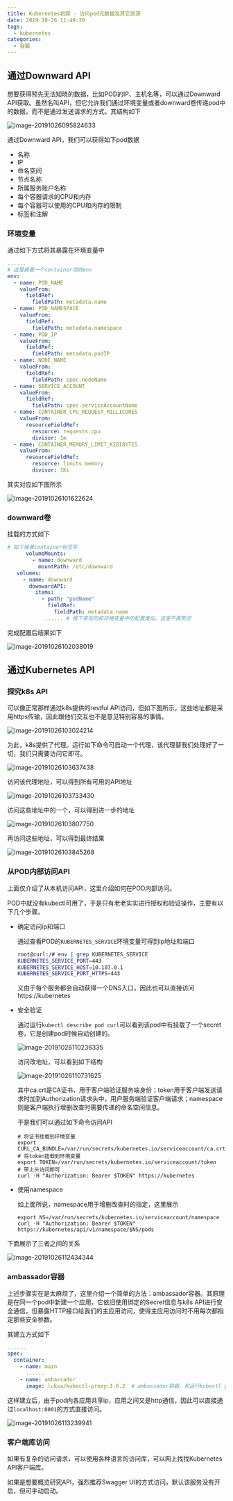 ```yaml
---
title: Kubernetes初探 - 访问pod元数据及其它资源
date: 2019-10-26 11:49:30
tags:
  - kubernetes
categories:
  - 容器
---
```

## 通过Downward API

想要获得预先无法知晓的数据，比如POD的IP、主机名等，可以通过Downward API获取。虽然名叫API，但它允许我们通过环境变量或者downward卷传递pod中的数据，而不是通过发送请求的方式。其结构如下
<!--more-->
![image-20191026095824633](image-20191026095824633.png)

通过Downward API，我们可以获得如下pod数据

- 名称
- IP
- 命名空间
- 节点名称
- 所属服务账户名称
- 每个容器请求的CPU和内存
- 每个容器可以使用的CPU和内存的限制
- 标签和注解

### 环境变量

通过如下方式将其暴露在环境变量中

```yaml
......
# 这里接着一个container项的env
env:
  - name: POD_NAME
    valueFrom:
      fieldRef:
        fieldPath: metadata.name
  - name: POD_NAMESPACE
    valueFrom:
      fieldRef:
        fieldPath: metadata.namespace
  - name: POD_IP
    valueFrom:
      fieldRef:
        fieldPath: metadata.podIP
  - name: NODE_NAME
    valueFrom:
      fieldRef:
        fieldPath: spec.nodeName
  - name: SERVICE_ACCOUNT
    valueFrom:
      fieldRef:
        fieldPath: spec.serviceAccountName
  - name: CONTAINER_CPU_REQUEST_MILLICORES
    valueFrom:
      resourceFieldRef:
        resource: requests.cpu
        divisor: 1m
  - name: CONTAINER_MEMORY_LIMIT_KIBIBYTES
    valueFrom:
      resourceFieldRef:
        resource: limits.memory
        divisor: 1Ki
```

其实对应如下图所示

![image-20191026101622624](image-20191026101622624.png)

### downward卷

挂载的方式如下

```yaml
# 如下接着container标签写
      volumeMounts:
        - name: downward
          mountPath: /etc/downward
   volumes:
     - name: downward
       downwardAPI:
         items:
           - path: "podName"
             fieldRef:
               fieldPath: metadata.name
            ...... # 接下来写的和环境变量中的配置类似，这里不再赘述
```

完成配置后结果如下

![image-20191026102038019](image-20191026102038019.png)

## 通过Kubernetes API

### 探究k8s API

可以像正常那样通过k8s提供的restful API访问，但如下图所示，这些地址都是采用https传输，因此跟他们交互也不是意见特别容易的事情。

![image-20191026103024214](image-20191026103024214.png)

为此，k8s提供了代理。运行如下命令可启动一个代理，该代理替我们处理好了一切，我们只需要访问它即可。

![image-20191026103637438](image-20191026103637438.png)

访问该代理地址，可以得到所有可用的API地址

![image-20191026103733430](image-20191026103733430.png)

访问这些地址中的一个，可以得到进一步的地址

![image-20191026103807750](image-20191026103807750.png)

再访问这些地址，可以得到最终结果

![image-20191026103845268](image-20191026103845268.png)

### 从POD内部访问API

上面仅介绍了从本机访问API，这里介绍如何在POD内部访问。

POD中就没有kubectl可用了，于是只有老老实实进行授权和验证操作，主要有以下几个步骤。

- 确定访问ip和端口

  通过查看POD的`KUBERNETES_SERVICE`环境变量可得到ip地址和端口

  ```bash
  root@curl:/# env | grep KUBERNETES_SERVICE
  KUBERNETES_SERVICE_PORT=443
  KUBERNETES_SERVICE_HOST=10.107.0.1
  KUBERNETES_SERVICE_PORT_HTTPS=443
  ```

  又由于每个服务都会自动获得一个DNS入口，因此也可以直接访问https://kubernetes

- 安全验证

  通过运行`kubectl describe pod curl`可以看到该pod中有挂载了一个secret卷，它是创建pod时候自动创建的。

  ![image-20191026110236335](image-20191026110236335.png)

  访问改地址，可以看到如下结构

  ![image-20191026110731625](image-20191026110731625.png)

  其中ca.crt是CA证书，用于客户端验证服务端身份；token用于客户端发送请求时加到Authorization请求头中，用户服务端验证客户端请求；namespace则是客户端执行增删改查时需要传递的命名空间信息。

  于是我们可以通过如下命令访问API

  ```shell
  # 将证书挂载到环境变量
  export CURL_CA_BUNDLE=/var/run/secrets/kubernetes.io/serviceaccount/ca.crt
  # 将token挂载到环境变量
  export TOKEN=/var/run/secrets/kubernetes.io/serviceaccount/token
  # 带上头访问即可
  curl -H "Authorization: Bearer $TOKEN" https://kubernetes
  ```

- 使用namespace

  如上面所说，namespace用于增删改查时的指定，这里展示

  ```shell
  export NS=/var/run/secrets/kubernetes.io/serviceaccount/namespace
  curl -H "Authorization: Bearer $TOKEN" https://kubernetes/api/v1/namespace/$NS/pods
  ```

下面展示了三者之间的关系

![image-20191026112434344](image-20191026112434344.png)

### ambassador容器

上述步骤实在是太麻烦了，这里介绍一个简单的方法：ambassador容器。其原理是在同一个pod中新建一个应用，它依旧使用绑定的Secret信息与k8s API进行安全通信，但暴露HTTP接口给我们的主应用访问，使得主应用访问时不用每次都指定那些安全参数。

其建立方式如下

```yaml
......
spec:
  container:
    - name: main
      ......
    - name: ambassador
      image: luksa/kubectl-proxy:1.6.2  # ambassador容器，和运行kubectl proxy命令一样的效果。
```

这样建立后，由于pod内各应用共享ip，应用之间又是http通信，因此可以直接通过`localhost:8001`的方式直接访问。

![image-20191026113239941](image-20191026113239941.png)

### 客户端库访问

如果有复杂的访问请求，可以使用各种语言的访问库，可以网上找找Kubernetes API客户端库。

如果是想要概览研究API，强烈推荐Swagger UI的方式访问，默认该服务没有开启，但可手动启动。
